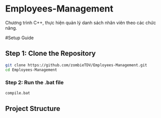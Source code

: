 # Employees-Management
Chương trình C++,  thực hiện quản lý danh sách nhân viên theo các chức năng.

#Setup Guide
## Step 1: Clone the Repository
```bash
git clone https://github.com/zombieTDV/Employees-Management.git
cd Employees-Management
```

### Step 2: Run the .bat file
```bash
compile.bat
```

## Project Structure